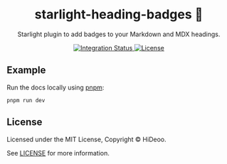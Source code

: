 <div align="center">
  <h1>starlight-heading-badges 🔖</h1>
  <p>Starlight plugin to add badges to your Markdown and MDX headings.</p>
</div>

<div align="center">
  <a href="https://github.com/HiDeoo/starlight-heading-badges/actions/workflows/integration.yml">
    <img alt="Integration Status" src="https://github.com/HiDeoo/starlight-heading-badges/actions/workflows/integration.yml/badge.svg" />
  </a>
  <a href="https://github.com/HiDeoo/starlight-heading-badges/blob/main/LICENSE">
    <img alt="License" src="https://badgen.net/github/license/HiDeoo/starlight-heading-badges" />
  </a>
  <br />
</div>

## Example

Run the docs locally using [pnpm](https://pnpm.io):

```shell
pnpm run dev
```

## License

Licensed under the MIT License, Copyright © HiDeoo.

See [LICENSE](https://github.com/HiDeoo/starlight-heading-badges/blob/main/LICENSE) for more information.
